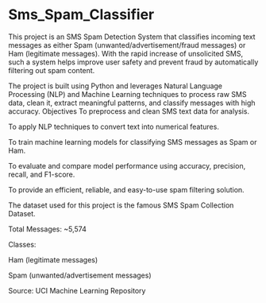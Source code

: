 # Sms_Spam_Classifier
This project is an SMS Spam Detection System that classifies incoming text messages as either Spam (unwanted/advertisement/fraud messages) or Ham (legitimate messages).
With the rapid increase of unsolicited SMS, such a system helps improve user safety and prevent fraud by automatically filtering out spam content.

The project is built using Python and leverages Natural Language Processing (NLP) and Machine Learning techniques to process raw SMS data, clean it, extract meaningful patterns, and classify messages with high accuracy.
 Objectives
To preprocess and clean SMS text data for analysis.

To apply NLP techniques to convert text into numerical features.

To train machine learning models for classifying SMS messages as Spam or Ham.

To evaluate and compare model performance using accuracy, precision, recall, and F1-score.

To provide an efficient, reliable, and easy-to-use spam filtering solution.

The dataset used for this project is the famous SMS Spam Collection Dataset.

Total Messages: ~5,574

Classes:

Ham (legitimate messages)

Spam (unwanted/advertisement messages)

Source: UCI Machine Learning Repository

